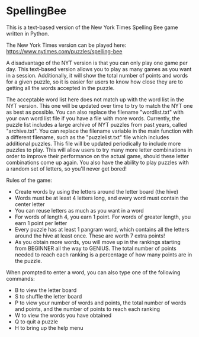 # SpellingBee
This is a text-based version of the New York Times Spelling Bee game written in Python.

The New York Times version can be played here: https://www.nytimes.com/puzzles/spelling-bee

A disadvantage of the NYT version is that you can only play one game per day. This text-based version allows you to play as many games as you want in a session. Additionally, it will show the total number of points and words for a given puzzle, so it is easier for users to know how close they are to getting all the words accepted in the puzzle. 

The acceptable word list here does not match up with the word list in the NYT version. This one will be updated over time to try to match the NYT one as best as possible. You can also replace the filename "wordlist.txt" with your own word list file if you have a file with more words. Currently, the puzzle list includes a large archive of NYT puzzles from past years, called "archive.txt". You can replace the filename variable in the main function with a different filename, such as the "puzzlelist.txt" file which includes additional puzzles. This file will be updated periodically to include more puzzles to play. This will allow users to try many more letter combinations in order to improve their performance on the actual game, should these letter combinations come up again. You also have the ability to play puzzles with a random set of letters, so you'll never get bored!

Rules of the game:
  - Create words by using the letters around the letter board (the hive)
  - Words must be at least 4 letters long, and every word must contain the center letter
  - You can reuse letters as much as you want in a word
  - For words of length 4, you earn 1 point. For words of greater length, you earn 1 point per letter
  - Every puzzle has at least 1 pangram word, which contains all the letters around the hive at least once. These are worth 7 extra points!
  - As you obtain more words, you will move up in the rankings starting from BEGINNER all the way to GENIUS. The total number of points needed to reach each ranking is a percentage of how many points are in the puzzle.
  
When prompted to enter a word, you can also type one of the following commands:
  - B to view the letter board
  - S to shuffle the letter board
  - P to view your number of words and points, the total number of words and points, and the number of points to reach each ranking
  - W to view the words you have obtained
  - Q to quit a puzzle
  - H to bring up the help menu
